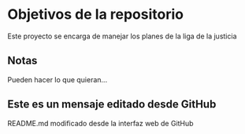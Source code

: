 # Objetivos de la repositorio

Este proyecto se encarga de manejar los planes de la liga de la justicia


## Notas
Pueden hacer lo que quieran...

## Este es un mensaje editado desde GitHub
README.md modificado desde la interfaz web de GitHub
